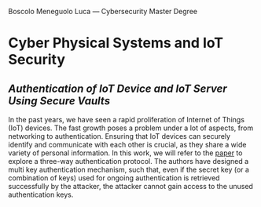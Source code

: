 Boscolo Meneguolo Luca — Cybersecurity Master Degree
# Cyber Physical Systems and IoT Security

## *Authentication of IoT Device and IoT Server Using Secure Vaults*

In the past years, we have seen a rapid proliferation of Internet of Things (IoT) devices. 
The fast growth poses a problem under a lot of aspects, from networking to authentication.
Ensuring that IoT devices can securely identify and communicate with each other is crucial, as they share a wide variety of personal information.
In this work, we will refer to the [paper](https://ieeexplore.ieee.org/document/8455985) to explore a three-way authentication protocol.
The authors have designed a multi key authentication mechanism, such that, even if the secret key (or a combination of keys) used for ongoing authentication is retrieved successfully by the attacker, the attacker cannot gain access to the unused authentication keys.
